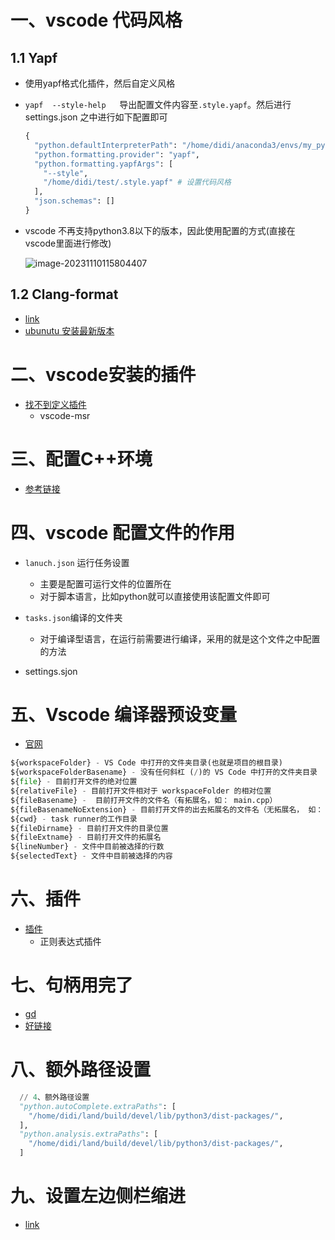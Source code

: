 # 一、vscode 代码风格

## 1.1 Yapf

- 使用yapf格式化插件，然后自定义风格

- `yapf  --style-help   `导出配置文件内容至`.style.yapf`。然后进行settings.json 之中进行如下配置即可

  ```python
  {
    "python.defaultInterpreterPath": "/home/didi/anaconda3/envs/my_python/bin/python",
    "python.formatting.provider": "yapf",
    "python.formatting.yapfArgs": [
      "--style",
      "/home/didi/test/.style.yapf" # 设置代码风格
    ],
    "json.schemas": []
  }
  ```

- vscode 不再支持python3.8以下的版本，因此使用配置的方式(直接在vscode里面进行修改)

  ![image-20231110115804407](https://yrecord.oss-cn-hangzhou.aliyuncs.com/picture/202311101158008.png)

## 1.2 Clang-format

- [link](http://www.5ityx.com/cate100/295771.html)
- [ubunutu 安装最新版本](https://stackoverflow.com/questions/20756924/how-can-i-install-clang-format-in-ubuntu)

# 二、vscode安装的插件

- [找不到定义插件](https://github.com/microsoft/vscode/issues/96754)
  - vscode-msr




# 三、配置C++环境

- [参考链接](https://blog.csdn.net/reachzh1/article/details/120413575?ops_request_misc=&request_id=&biz_id=102&utm_term=mac%20vscode%E9%85%8D%E7%BD%AEc++%E7%8E%AF%E5%A2%83&utm_medium=distribute.pc_search_result.none-task-blog-2~all~sobaiduweb~default-1-120413575.142^v41^pc_rank_34_1,185^v2^control&spm=1018.2226.3001.4187)



# 四、vscode 配置文件的作用

- `lanuch.json` 运行任务设置
  - 主要是配置可运行文件的位置所在
  - 对于脚本语言，比如python就可以直接使用该配置文件即可

- `tasks.json`编译的文件夹
  - 对于编译型语言，在运行前需要进行编译，采用的就是这个文件之中配置的方法

- settings.sjon



# 五、Vscode 编译器预设变量

- [官网](https://code.visualstudio.com/docs/editor/variables-reference)

```python
${workspaceFolder} - VS Code 中打开的文件夹目录(也就是项目的根目录)
${workspaceFolderBasename} - 没有任何斜杠 (/)的 VS Code 中打开的文件夹目录
${file} - 目前打开文件的绝对位置
${relativeFile} - 目前打开文件相对于 workspaceFolder 的相对位置
${fileBasename} -  目前打开文件的文件名（有拓展名，如： main.cpp）
${fileBasenameNoExtension} - 目前打开文件的出去拓展名的文件名（无拓展名， 如： main.cpp）
${cwd} - task runner的工作目录
${fileDirname} - 目前打开文件的目录位置
${fileExtname} - 目前打开文件的拓展名
${lineNumber} - 文件中目前被选择的行数
${selectedText} - 文件中目前被选择的内容
```



# 六、插件

- [插件](https://hackr.io/blog/best-vscode-extensions)
  - 正则表达式插件



# 七、句柄用完了

- [gd](https://code.visualstudio.com/docs/setup/linux#_visual-studio-code-is-unable-to-watch-for-file-changes-in-this-large-workspace-error-enospc)
- [好链接](https://blog.csdn.net/lalafans/article/details/128117079?spm=1001.2101.3001.6650.6&utm_medium=distribute.pc_relevant.none-task-blog-2%7Edefault%7EBlogCommendFromBaidu%7ERate-6-128117079-blog-119081283.235%5Ev38%5Epc_relevant_default_base3&depth_1-utm_source=distribute.pc_relevant.none-task-blog-2%7Edefault%7EBlogCommendFromBaidu%7ERate-6-128117079-blog-119081283.235%5Ev38%5Epc_relevant_default_base3&utm_relevant_index=7)

# 八、额外路径设置

```python
  // 4、额外路径设置
  "python.autoComplete.extraPaths": [
    "/home/didi/land/build/devel/lib/python3/dist-packages/",
  ],
  "python.analysis.extraPaths": [
    "/home/didi/land/build/devel/lib/python3/dist-packages/",
  ]
```



# 九、设置左边侧栏缩进

- [link](https://blog.csdn.net/kunkliu/article/details/123904333)



